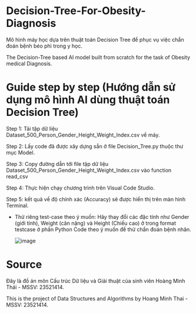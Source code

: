# Decision-Tree-For-Obesity-Diagnosis
Mô hình máy học dựa trên thuật toán Decision Tree để phục vụ việc chẩn đoán bệnh béo phì trong y học.

The Decision-Tree based AI model built from scratch for the task of Obesity medical Diagnosis. 

# Guide step by step (Hướng dẫn sử dụng mô hình AI dùng thuật toán Decision Tree)
Step 1: Tải tập dữ liệu Dataset_500_Person_Gender_Height_Weight_Index.csv về máy.

Step 2: Lấy code đã được xây dựng sẵn ở file Decision_Tree.py thuộc thư mục Model.

Step 3: Copy đường dẫn tới file tập dữ liệu Dataset_500_Person_Gender_Height_Weight_Index.csv vào function read_csv

Step 4: Thực hiện chạy chương trình trên Visual Code Studio.

Step 5: kết quả về độ chính xác (Accuracy) sẽ được hiển thị trên màn hình Terminal.

* Thử riêng test-case theo ý muốn:
  Hãy thay đổi các đặc tính như Gender (giới tính), Weight (cân nặng) và Height (Chiều cao) ở trong format testcase ở phần Python Code theo ý muốn để thử chẩn đoán bệnh nhân.
  
  ![image](https://github.com/meanthai/Decision-Tree-For-Obesity-Diagnosis/assets/147926426/5236aa93-1dfe-47c5-8c8e-5a4a6b54b7ad)


# Source
Đây là đồ án môn Cấu trúc Dữ liệu và Giải thuật của sinh viên Hoàng Minh Thái - MSSV: 23521414.

This is the project of Data Structures and Algorithms by Hoang Minh Thai - MSSV: 23521414.
